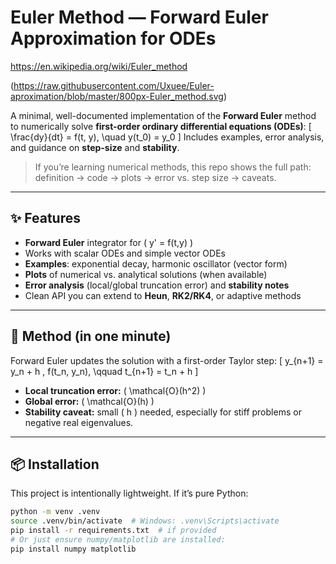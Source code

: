 # Euler Method — Forward Euler Approximation for ODEs

https://en.wikipedia.org/wiki/Euler_method

(https://raw.githubusercontent.com/Uxuee/Euler-aproximation/blob/master/800px-Euler_method.svg)

A minimal, well-documented implementation of the **Forward Euler** method to numerically solve **first-order ordinary differential equations (ODEs)**:
\[
\frac{dy}{dt} = f(t, y), \quad y(t_0) = y_0
\]
Includes examples, error analysis, and guidance on **step-size** and **stability**.

> If you’re learning numerical methods, this repo shows the full path: definition → code → plots → error vs. step size → caveats.

---

## ✨ Features
- **Forward Euler** integrator for \( y' = f(t,y) \)
- Works with scalar ODEs and simple vector ODEs
- **Examples**: exponential decay, harmonic oscillator (vector form)
- **Plots** of numerical vs. analytical solutions (when available)
- **Error analysis** (local/global truncation error) and **stability notes**
- Clean API you can extend to **Heun**, **RK2/RK4**, or adaptive methods

---

## 🧠 Method (in one minute)

Forward Euler updates the solution with a first-order Taylor step:
\[
y_{n+1} = y_n + h \, f(t_n, y_n), \qquad t_{n+1} = t_n + h
\]
- **Local truncation error:** \( \mathcal{O}(h^2) \)
- **Global error:** \( \mathcal{O}(h) \)
- **Stability caveat:** small \( h \) needed, especially for stiff problems or negative real eigenvalues.

---

## 📦 Installation

This project is intentionally lightweight. If it’s pure Python:

```bash
python -m venv .venv
source .venv/bin/activate  # Windows: .venv\Scripts\activate
pip install -r requirements.txt  # if provided
# Or just ensure numpy/matplotlib are installed:
pip install numpy matplotlib
